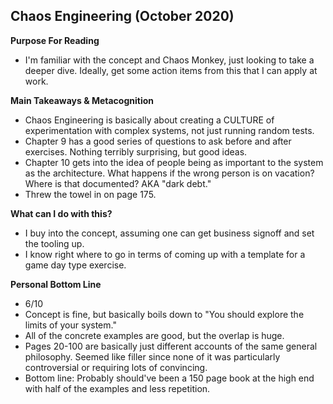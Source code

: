 ## Chaos Engineering (October 2020)

**Purpose For Reading**
- I'm familiar with the concept and Chaos Monkey, just looking to take a deeper dive. Ideally, get some action items from this that I can apply at work.
 
**Main Takeaways & Metacognition**
- Chaos Engineering is basically about creating a CULTURE of experimentation with complex systems, not just running random tests.
- Chapter 9 has a good series of questions to ask before and after exercises. Nothing terribly surprising, but good ideas.
- Chapter 10 gets into the idea of people being as important to the system as the architecture. What happens if the wrong person is on vacation? Where is that documented? AKA "dark debt."
- Threw the towel in on page 175. 

**What can I do with this?**
- I buy into the concept, assuming one can get business signoff and set the tooling up.
- I know right where to go in terms of coming up with a template for a game day type exercise.

**Personal Bottom Line**
- 6/10
- Concept is fine, but basically boils down to "You should explore the limits of your system." 
- All of the concrete examples are good, but the overlap is huge.
- Pages 20-100 are basically just different accounts of the same general philosophy. Seemed like filler since none of it was particularly controversial or requiring lots of convincing.
- Bottom line: Probably should've been a 150 page book at the high end with half of the examples and less repetition.
<!--stackedit_data:
eyJoaXN0b3J5IjpbLTIwNzcyMDY1NjAsLTEyMTEwMTg4MjhdfQ
==
-->